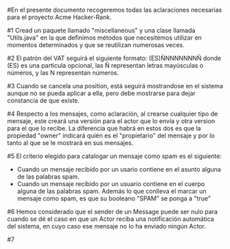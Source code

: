 ﻿#En el presente documento recogeremos todas las aclaraciones necesarias para el proyecto Acme Hacker-Rank.

#1 Cread un paquete llamado "miscellaneous" y una clase llamada "Utils.java" en la que definimos
métodos que necesitemos utilizar en momentos determinados y que se reutilizan numerosas veces.

#2 El patrón del VAT seguirá el siguiente formato: (ES)ÑNNNNNNNÑ donde (ES) es una particula opcional, las Ñ representan
letras mayúsculas o números, y las N representan números.

#3 Cuando se cancela una position, está seguirá mostrandose en el sistema aunque no se pueda aplicar a ella, pero debe mostrarse
para dejar constancia de que existe.

#4 Respecto a los mensajes, como aclaración, al crearse cualquier tipo de mensaje, este creará una versión para el actor que lo envía y otra version para el que lo recibe. La diferencia que habrá en estos dos es que la propiedad "owner" indicará quién es el "propietario" del mensaje y por lo tanto al que se le mostrará en sus mensajes.

#5 El criterio elegido para catalogar un mensaje como spam es el siguiente:
- Cuando un mensaje recibido por un usario contiene en el asunto alguna de las palabras spam.
- Cuando un mensaje recibido por un usuario contiene en el cuerpo alguna de las palabras spam.
Además lo que conlleva el marcar un mensaje como spam, es que su booleano "SPAM" se ponga a "true"

#6 Hemos considerado que el sender de un Message puede ser nulo para cuando se dé el caso en
que un Actor reciba una notificación automática del sistema, en cuyo caso ese mensaje no lo ha enviado
ningún Actor.

#7
